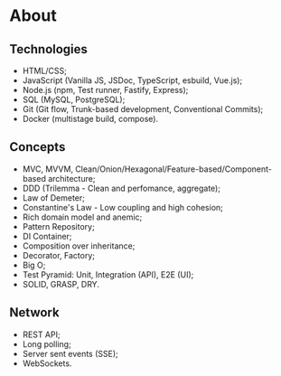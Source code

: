 # About
## Technologies
- HTML/CSS;
- JavaScript (Vanilla JS, JSDoc, TypeScript, esbuild, Vue.js);
- Node.js (npm, Test runner, Fastify, Express);
- SQL (MySQL, PostgreSQL);
- Git (Git flow, Trunk-based development, Conventional Commits);
- Docker (multistage build, compose).

## Concepts
- MVC, MVVM, Clean/Onion/Hexagonal/Feature-based/Component-based architecture;
- DDD (Trilemma - Clean and perfomance, aggregate);
- Law of Demeter;
- Constantine's Law - Low coupling and high cohesion;
- Rich domain model and anemic;
- Pattern Repository;
- DI Container;
- Composition over inheritance;
- Decorator, Factory;
- Big O;
- Test Pyramid: Unit, Integration (API), E2E (UI);
- SOLID, GRASP, DRY.

## Network
- REST API;
- Long polling;
- Server sent events (SSE);
- WebSockets.

